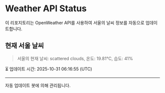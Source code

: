 
# Weather API Status

이 리포지토리는 OpenWeather API를 사용하여 서울의 날씨 정보를 자동으로 업데이트합니다.

## 현재 서울 날씨
> 서울의 현재 날씨: scattered clouds, 온도: 19.81°C, 습도: 41%

⏳ 업데이트 시간: 2025-10-31 06:16:55 (UTC)

---
자동 업데이트 봇에 의해 관리됩니다.
